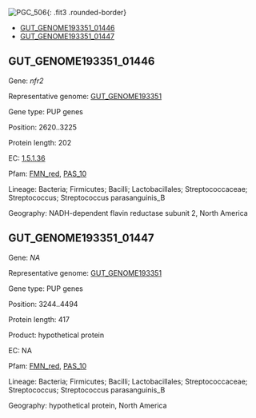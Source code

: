 ![PGC_506](../static/images/Clusters_figure/PGC_506.jpg){: .fit3 .rounded-border}

<ul id="myTab" class="nav nav-tabs">
  <li class="active">
        <a href="#tab1" data-toggle="tab">GUT_GENOME193351_01446</a>
  </li>
<li><a href="#tab2" data-toggle="tab">GUT_GENOME193351_01447</a></li>
</ul>

<div id="myTabContent" class="tab-content">
  <div class="tab-pane fade in active" id="tab1">

<h2 id="GUT_GENOME193351_01446">GUT_GENOME193351_01446</h2>
<p>Gene: <em>nfr2</em>
<p>Representative genome: <a href="https://www.ebi.ac.uk/metagenomics/genomes/MGYG-HGUT-00199">GUT_GENOME193351</a></p>
<p>Gene type: PUP genes</p>
<p>Position: 2620..3225</p>
<p>Protein length: 202</p>
<p>EC: <a href="https://www.brenda-enzymes.org/enzyme.php?ecno=1.5.1.36">1.5.1.36</a></p>
<p>Pfam: <a href="http://pfam.xfam.org/family/FMN_red">FMN_red</a>, <a href="http://pfam.xfam.org/family/PAS_10">PAS_10</a></p>
<p>Lineage: Bacteria; Firmicutes; Bacilli; Lactobacillales; Streptococcaceae; Streptococcus; Streptococcus parasanguinis_B</p>
<p>Geography: NADH-dependent flavin reductase subunit 2, North America</p>
  </div>

  <div class="tab-pane fade" id="tab2">

<h2 id="GUT_GENOME193351_01447">GUT_GENOME193351_01447</h2>
<p>Gene: <em>NA</em></p>
<p>Representative genome: <a href="https://www.ebi.ac.uk/metagenomics/genomes/MGYG-HGUT-00199">GUT_GENOME193351</a></p>
<p>Gene type: PUP genes</p>
<p>Position: 3244..4494</p>
<p>Protein length: 417</p>
<p>Product: hypothetical protein</p>
<p>EC: NA</p>
<p>Pfam: <a href="http://pfam.xfam.org/family/FMN_red">FMN_red</a>, <a href="http://pfam.xfam.org/family/PAS_10">PAS_10</a></p>
<p>Lineage: Bacteria; Firmicutes; Bacilli; Lactobacillales; Streptococcaceae; Streptococcus; Streptococcus parasanguinis_B</p>
<p>Geography: hypothetical protein, North America</p>

  </div>
</div>
